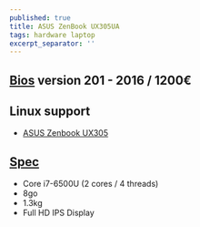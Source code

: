 ```yaml
---
published: true
title: ASUS ZenBook UX305UA
tags: hardware laptop
excerpt_separator: ''
---
```

## [Bios](https://www.asus.com/us/Laptops/ASUS-ZenBook-UX305UA/HelpDesk_BIOS/) version 201 - 2016 / 1200€

## Linux support
- [ASUS Zenbook UX305](https://wiki.archlinux.org/title/ASUS_Zenbook_UX305)

## [Spec](https://www.ultrabookreview.com/10058-asus-zenbook-ux305ua-review/)
- Core i7-6500U (2 cores / 4 threads) 
- 8go
- 1.3kg
- Full HD IPS Display
